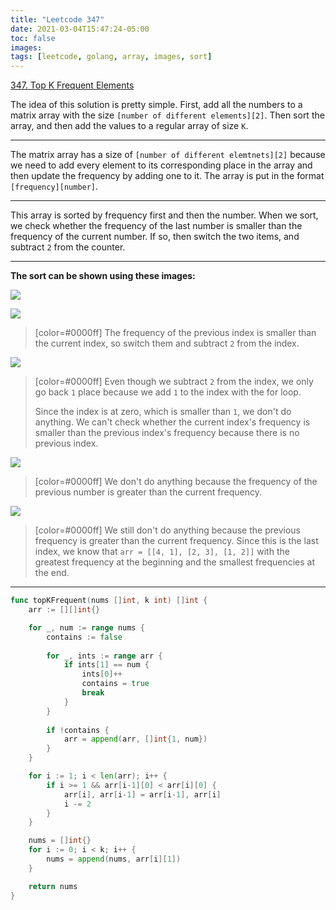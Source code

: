 ```yaml
---
title: "Leetcode 347"
date: 2021-03-04T15:47:24-05:00
toc: false
images:
tags: [leetcode, golang, array, images, sort]
---
```



[347. Top K Frequent Elements](https://leetcode.com/problems/top-k-frequent-elements/)

The idea of this solution is pretty simple. First, add all the numbers to a matrix array with the size `[number of different elements][2]`. Then sort the array, and then add the values to a regular array of size `K`.

****

The matrix array has a size of `[number of different elemtnets][2]` because we need to add every element to its corresponding place in the array and then update the frequency by adding one to it. The array is put in the format `[frequency][number]`.

****

This array is sorted by frequency first and then the number. When we sort, we check whether the frequency of the last number is smaller than the frequency of the current number. If so, then switch the two items, and subtract `2` from the counter.

****

**The sort can be shown using these images:**

![](https://i.imgur.com/fcBnUG3.jpg)

![](https://i.imgur.com/GQeJ16L.jpg)

> [color=#0000ff] The frequency of the previous index is smaller than the current index, so switch them and subtract `2` from the index.

![](https://i.imgur.com/CyCoaX4.jpg)

> [color=#0000ff] Even though we subtract `2` from the index, we only go back `1` place because we add `1` to the index with the for loop.
>
> Since the index is at zero, which is smaller than `1`, we don't do anything. We can't check whether the current index's frequency is smaller than the previous index's frequency because there is no previous index.

![](https://i.imgur.com/KYCWTms.jpg)

> [color=#0000ff] We don't do anything because the frequency of the previous number is greater than the current frequency.

![](https://i.imgur.com/zRoioun.jpg)

> [color=#0000ff] We still don't do anything because the previous frequency is greater than the current frequency. Since this is the last index, we know that `arr = [[4, 1], [2, 3], [1, 2]]` with the greatest frequency at the beginning and the smallest frequencies at the end.

****

``` go
func topKFrequent(nums []int, k int) []int {
    arr := [][]int{}

    for _, num := range nums {
        contains := false
        
        for _, ints := range arr {
            if ints[1] == num {
                ints[0]++
                contains = true
                break
            }
        }
        
        if !contains {
            arr = append(arr, []int{1, num})
        }
    }

    for i := 1; i < len(arr); i++ {
        if i >= 1 && arr[i-1][0] < arr[i][0] {
            arr[i], arr[i-1] = arr[i-1], arr[i]
            i -= 2
        }
    }

    nums = []int{}
    for i := 0; i < k; i++ {
        nums = append(nums, arr[i][1])
    }

    return nums
}
```